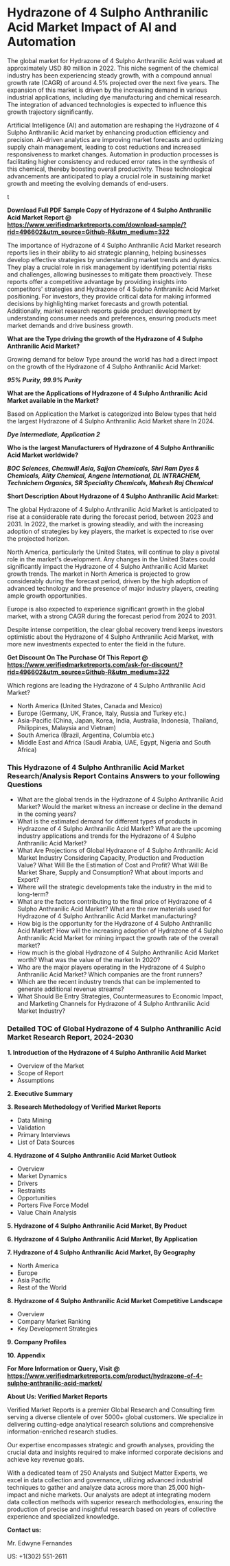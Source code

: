 <meta name="title" content="Global  Hydrazone of 4 Sulpho Anthranilic Acid Market Impact of AI and Automation"><meta name="description" content="  The global market for Hydrazone of 4 Sulpho Anthranilic Acid was valued at approximately USD 80 million in 2022. This niche segment of the chemical industry has been"><meta name="title" content=" Hydrazone of 4 Sulpho Anthranilic Acid Market Size, Share, Scope, Trends, Growth, Opportunities, Analysis, Forecast"> <h1>Hydrazone of 4 Sulpho Anthranilic Acid Market Impact of AI and Automation</h1> <p>The global market for Hydrazone of 4 Sulpho Anthranilic Acid was valued at approximately USD 80 million in 2022. This niche segment of the chemical industry has been experiencing steady growth, with a compound annual growth rate (CAGR) of around 4.5% projected over the next five years. The expansion of this market is driven by the increasing demand in various industrial applications, including dye manufacturing and chemical research. The integration of advanced technologies is expected to influence this growth trajectory significantly.</p> <p>Artificial Intelligence (AI) and automation are reshaping the Hydrazone of 4 Sulpho Anthranilic Acid market by enhancing production efficiency and precision. AI-driven analytics are improving market forecasts and optimizing supply chain management, leading to cost reductions and increased responsiveness to market changes. Automation in production processes is facilitating higher consistency and reduced error rates in the synthesis of this chemical, thereby boosting overall productivity. These technological advancements are anticipated to play a crucial role in sustaining market growth and meeting the evolving demands of end-users.</p> t</p><p id="" class=""><strong>Download Full PDF Sample Copy of Hydrazone of 4 Sulpho Anthranilic Acid Market Report @ <a href="https://www.verifiedmarketreports.com/download-sample/?rid=496602&utm_source=Github-R&utm_medium=322" target="_blank">https://www.verifiedmarketreports.com/download-sample/?rid=496602&utm_source=Github-R&utm_medium=322</a></strong></p><p>The importance of&nbsp;Hydrazone of 4 Sulpho Anthranilic Acid Market research reports lies in their ability to aid strategic planning, helping businesses develop effective strategies by understanding market trends and dynamics. They play a crucial role in risk management by identifying potential risks and challenges, allowing businesses to mitigate them proactively. These reports offer a competitive advantage by providing insights into competitors' strategies and Hydrazone of 4 Sulpho Anthranilic Acid Market positioning. For investors, they provide critical data for making informed decisions by highlighting market forecasts and growth potential. Additionally, market research reports guide product development by understanding consumer needs and preferences, ensuring products meet market demands and drive business growth.</p><p><strong>What are the&nbsp;Type driving the growth of the Hydrazone of 4 Sulpho Anthranilic Acid Market?</strong></p><p id="" class="">Growing demand for below Type around the world has had a direct impact on the growth of the Hydrazone of 4 Sulpho Anthranilic Acid Market:</p><em><strong>95% Purity, 99.9% Purity</strong></em></p><strong>What are the&nbsp;Applications&nbsp;of Hydrazone of 4 Sulpho Anthranilic Acid Market available in the Market?</strong></p><p id="" class="">Based on Application the Market is categorized into Below types that held the largest Hydrazone of 4 Sulpho Anthranilic Acid Market share In 2024.</p><em><strong>Dye Intermediate, Application 2</strong></em></p><strong>Who is the largest Manufacturers of Hydrazone of 4 Sulpho Anthranilic Acid Market worldwide?</strong></p><p><em><strong>BOC Sciences, Chemwill Asia, Sajjan Chemicals, Shri Ram Dyes & Chemicals, Ality Chemical, Angene International, DL INTRACHEM, Technichem Organics, SR Speciality Chemicals, Mahesh Raj Chemical</strong></em></p><p id="" class=""><strong>Short Description About Hydrazone of 4 Sulpho Anthranilic Acid Market:</strong></p><p>The global Hydrazone of 4 Sulpho Anthranilic Acid Market is anticipated to rise at a considerable rate during the forecast period, between 2023 and 2031. In 2022, the market is growing steadily, and with the increasing adoption of strategies by key players, the market is expected to rise over the projected horizon.</p><p>North America, particularly the United States, will continue to play a pivotal role in the market's development. Any changes in the United States could significantly impact the Hydrazone of 4 Sulpho Anthranilic Acid Market growth trends. The market in North America is projected to grow considerably during the forecast period, driven by the high adoption of advanced technology and the presence of major industry players, creating ample growth opportunities.</p><p>Europe is also expected to experience significant growth in the global market, with a strong CAGR during the forecast period from 2024 to 2031.</p><p>Despite intense competition, the clear global recovery trend keeps investors optimistic about the Hydrazone of 4 Sulpho Anthranilic Acid Market, with more new investments expected to enter the field in the future.</p><p id="" class=""><strong>Get Discount On The Purchase Of This Report @ <a href="https://www.verifiedmarketreports.com/ask-for-discount/?rid=496602&utm_source=Github-R&utm_medium=322" target="_blank">https://www.verifiedmarketreports.com/ask-for-discount/?rid=496602&utm_source=Github-R&utm_medium=322</a></strong></p>Which regions are leading the Hydrazone of 4 Sulpho Anthranilic Acid Market?</p><ul><li>North America (United States, Canada and Mexico)</li><li>Europe (Germany, UK, France, Italy, Russia and Turkey etc.)</li><li>Asia-Pacific (China, Japan, Korea, India, Australia, Indonesia, Thailand, Philippines, Malaysia and Vietnam)</li><li>South America (Brazil, Argentina, Columbia etc.)</li><li>Middle East and Africa (Saudi Arabia, UAE, Egypt, Nigeria and South Africa)</li></ul><h3 id="" class="">This Hydrazone of 4 Sulpho Anthranilic Acid Market Research/Analysis Report Contains Answers to your following Questions</h3><ul><li>What are the global trends in the Hydrazone of 4 Sulpho Anthranilic Acid Market? Would the market witness an increase or decline in the demand in the coming years?</li><li>What is the estimated demand for different types of products in Hydrazone of 4 Sulpho Anthranilic Acid Market? What are the upcoming industry applications and trends for the Hydrazone of 4 Sulpho Anthranilic Acid Market?</li><li>What Are Projections of Global Hydrazone of 4 Sulpho Anthranilic Acid Market Industry Considering Capacity, Production and Production Value? What Will Be the Estimation of Cost and Profit? What Will Be Market Share, Supply and Consumption? What about imports and Export?</li><li>Where will the strategic developments take the industry in the mid to long-term?</li><li>What are the factors contributing to the final price of Hydrazone of 4 Sulpho Anthranilic Acid Market? What are the raw materials used for Hydrazone of 4 Sulpho Anthranilic Acid Market manufacturing?</li><li>How big is the opportunity for the Hydrazone of 4 Sulpho Anthranilic Acid Market? How will the increasing adoption of Hydrazone of 4 Sulpho Anthranilic Acid Market for mining impact the growth rate of the overall market?</li><li>How much is the global Hydrazone of 4 Sulpho Anthranilic Acid Market worth? What was the value of the market In 2020?</li><li>Who are the major players operating in the Hydrazone of 4 Sulpho Anthranilic Acid Market? Which companies are the front runners?</li><li>Which are the recent industry trends that can be implemented to generate additional revenue streams?</li><li>What Should Be Entry Strategies, Countermeasures to Economic Impact, and Marketing Channels for Hydrazone of 4 Sulpho Anthranilic Acid Market Industry?</li></ul><h3 id="" class="">Detailed TOC of Global Hydrazone of 4 Sulpho Anthranilic Acid Market Research Report, 2024-2030</h3><p id="" class=""><strong>1. Introduction of the Hydrazone of 4 Sulpho Anthranilic Acid Market</strong></p><ul><li>Overview of the Market</li><li>Scope of Report</li><li>Assumptions</li></ul><p id="" class=""><strong>2. Executive Summary</strong></p><p id="" class=""><strong>3. Research Methodology of Verified Market Reports</strong></p><ul><li>Data Mining</li><li>Validation</li><li>Primary Interviews</li><li>List of Data Sources</li></ul><p id="" class=""><strong>4. Hydrazone of 4 Sulpho Anthranilic Acid Market Outlook</strong></p><ul><li>Overview</li><li>Market Dynamics</li><li>Drivers</li><li>Restraints</li><li>Opportunities</li><li>Porters Five Force Model</li><li>Value Chain Analysis</li></ul><p id="" class=""><strong>5. Hydrazone of 4 Sulpho Anthranilic Acid Market, By Product</strong></p><p id="" class=""><strong>6. Hydrazone of 4 Sulpho Anthranilic Acid Market, By Application</strong></p><p id="" class=""><strong>7. Hydrazone of 4 Sulpho Anthranilic Acid Market, By Geography</strong></p><ul><li>North America</li><li>Europe</li><li>Asia Pacific</li><li>Rest of the World</li></ul><p id="" class=""><strong>8. Hydrazone of 4 Sulpho Anthranilic Acid Market Competitive Landscape</strong></p><ul><li>Overview</li><li>Company Market Ranking</li><li>Key Development Strategies</li></ul><p id="" class=""><strong>9. Company Profiles</strong></p><p id="" class=""><strong>10. Appendix</strong></p><p id="" class=""><strong>For More Information or Query, Visit @ <a href="https://www.verifiedmarketreports.com/product/hydrazone-of-4-sulpho-anthranilic-acid-market/" target="_blank">https://www.verifiedmarketreports.com/product/hydrazone-of-4-sulpho-anthranilic-acid-market/</a></strong></p><p id="" class=""><strong>About Us: Verified Market Reports</strong></p><p id="" class="">Verified Market Reports is a premier Global Research and Consulting firm serving a diverse clientele of over 5000+ global customers. We specialize in delivering cutting-edge analytical research solutions and comprehensive information-enriched research studies.</p><p id="" class="">Our expertise encompasses strategic and growth analyses, providing the crucial data and insights required to make informed corporate decisions and achieve key revenue goals.</p><p id="" class="">With a dedicated team of 250 Analysts and Subject Matter Experts, we excel in data collection and governance, utilizing advanced industrial techniques to gather and analyze data across more than 25,000 high-impact and niche markets. Our analysts are adept at integrating modern data collection methods with superior research methodologies, ensuring the production of precise and insightful research based on years of collective experience and specialized knowledge.</p><p id="" class=""><strong>Contact us:</strong></p><p id="" class="">Mr. Edwyne Fernandes</p><p id="" class="">US: +1(302) 551-2611</p>